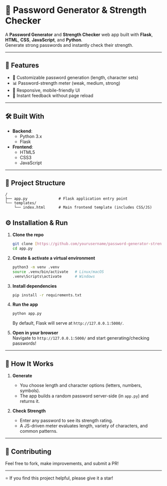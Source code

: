 
# 🔐 Password Generator & Strength Checker

A **Password Generator** and **Strength Checker** web app built with **Flask**, **HTML**, **CSS**, **JavaScript**, and **Python**.  
Generate strong passwords and instantly check their strength.

---

## 🚀 Features

- 🔑 Customizable password generation (length, character sets)
- 📊 Password-strength meter (weak, medium, strong)
- 📱 Responsive, mobile-friendly UI
- 🔄 Instant feedback without page reload

---

## 🛠️ Built With

- **Backend**:  
  - Python 3.x  
  - Flask  
- **Frontend**:  
  - HTML5  
  - CSS3  
  - JavaScript  

---

## 📂 Project Structure

```
/
├── app.py              # Flask application entry point
└── templates/
    └── index.html      # Main frontend template (includes CSS/JS)
```



## ⚙️ Installation & Run

1. **Clone the repo**  
   ```bash
   git clone [https://github.com/yourusername/password-generator-strength-checker.git](https://github.com/Snehdoshi/Password-Generator-and-Strength-Checker-by-Py-Project)
   cd app.py
   ```

2. **Create & activate a virtual environment**  
   ```bash
   python3 -m venv .venv
   source .venv/bin/activate   # Linux/macOS
   .venv\Scripts\activate      # Windows
   ```

3. **Install dependencies**  
   ```bash
   pip install -r requirements.txt
   ```

4. **Run the app**  
   ```bash
   python app.py
   ```  
   By default, Flask will serve at `http://127.0.0.1:5000/`.

5. **Open in your browser**  
   Navigate to `http://127.0.0.1:5000/` and start generating/checking passwords!

---

## 🧠 How It Works

1. **Generate**  
   - You choose length and character options (letters, numbers, symbols).  
   - The app builds a random password server-side (in `app.py`) and returns it.

2. **Check Strength**  
   - Enter any password to see its strength rating.  
   - A JS-driven meter evaluates length, variety of characters, and common patterns.

---


## 🤝 Contributing

Feel free to fork, make improvements, and submit a PR!  

---

⭐ If you find this project helpful, please give it a star!  
```
